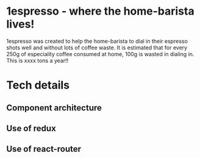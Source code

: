 # 1espresso - where the home-barista lives!

1espresso was created to help the home-barista to dial in their espresso shots
well and without lots of coffee waste. It is estimated that for every 250g of
especiality coffee consumed at home, 100g is wasted in dialing in. This is xxxx
tons a year!!

# Tech details

## Component architecture

## Use of redux

## Use of react-router
